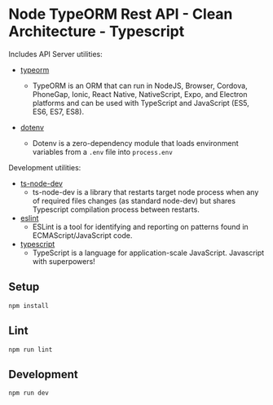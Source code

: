 # Node TypeORM Rest API - Clean Architecture - Typescript

Includes API Server utilities:

- [typeorm](https://www.npmjs.com/package/typeorm)
  - TypeORM is an ORM that can run in NodeJS, Browser, Cordova, PhoneGap, Ionic, React Native, NativeScript, Expo, and Electron platforms and can be used with TypeScript and JavaScript (ES5, ES6, ES7, ES8).

- [dotenv](https://www.npmjs.com/package/dotenv)
  - Dotenv is a zero-dependency module that loads environment variables from a `.env` file into `process.env`

Development utilities:

- [ts-node-dev](https://www.npmjs.com/package/ts-node-dev)
  - ts-node-dev is a library that restarts target node process when any of required files changes (as standard node-dev) but shares Typescript compilation process between restarts.
- [eslint](https://www.npmjs.com/package/eslint)
  - ESLint is a tool for identifying and reporting on patterns found in ECMAScript/JavaScript code.
- [typescript](https://www.npmjs.com/package/typescript)
  - TypeScript is a language for application-scale JavaScript. Javascript with superpowers!

## Setup

```
npm install
```

## Lint

```
npm run lint
```

## Development

```
npm run dev
```
